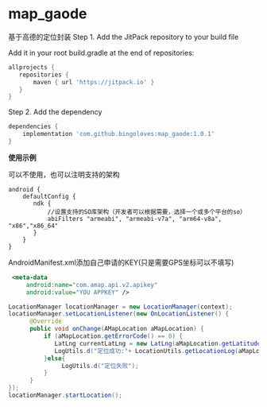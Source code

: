 # map_gaode
基于高德的定位封装
Step 1. Add the JitPack repository to your build file

Add it in your root build.gradle at the end of repositories:
```gradle
allprojects {
   repositories {
       maven { url 'https://jitpack.io' }
   }
}
```
Step 2. Add the dependency
```gradle
dependencies {
    implementation 'com.github.bingoloves:map_gaode:1.0.1'
}
```

**使用示例**

可以不使用，也可以注明支持的架构
```grade
android {
    defaultConfig {
       ndk {
           //设置支持的SO库架构（开发者可以根据需要，选择一个或多个平台的so）
           abiFilters "armeabi", "armeabi-v7a", "arm64-v8a", "x86","x86_64"
       }
    }
}
```

AndroidManifest.xml添加自己申请的KEY(只是需要GPS坐标可以不填写)
```xml
 <meta-data
     android:name="com.amap.api.v2.apikey"
     android:value="YOU APPKEY" />
```
```java
LocationManager locationManager = new LocationManager(context);
locationManager.setLocationListener(new OnLocationListener() {
      @Override
      public void onChange(AMapLocation aMapLocation) {
          if (aMapLocation.getErrorCode() == 0) {
             LatLng currentLatLng = new LatLng(aMapLocation.getLatitude(), aMapLocation.getLongitude());
             LogUtils.d("定位成功:"+ LocationUtils.getLocationLog(aMapLocation));
          }else{
               LogUtils.d("定位失败");
          }
      }
});
locationManager.startLocation();

```


